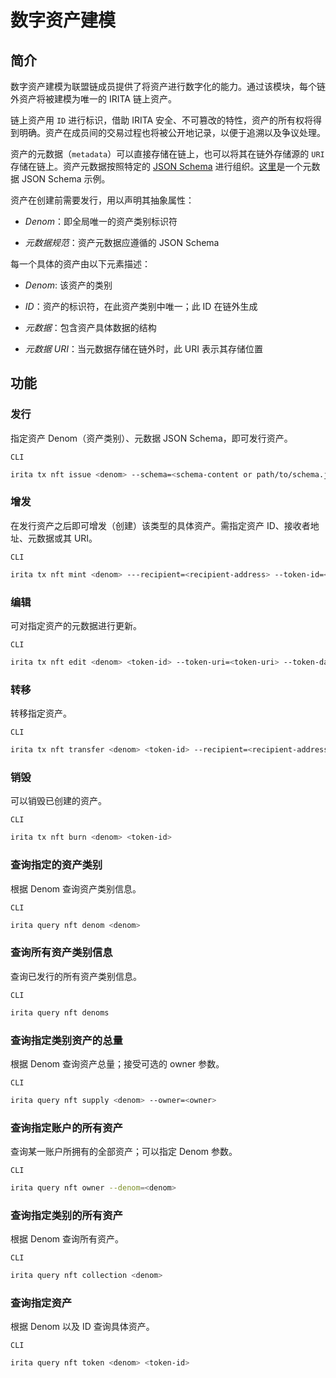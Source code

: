 <!--
order: 2
-->

# 数字资产建模

## 简介

数字资产建模为联盟链成员提供了将资产进行数字化的能力。通过该模块，每个链外资产将被建模为唯一的 IRITA 链上资产。

链上资产用 `ID` 进行标识，借助 IRITA 安全、不可篡改的特性，资产的所有权将得到明确。资产在成员间的交易过程也将被公开地记录，以便于追溯以及争议处理。

资产的元数据（`metadata`）可以直接存储在链上，也可以将其在链外存储源的 `URI` 存储在链上。资产元数据按照特定的 [JSON Schema](https://JSON-Schema.org/) 进行组织。[这里](./schemas/nft-metadata.md)是一个元数据 JSON Schema 示例。

资产在创建前需要发行，用以声明其抽象属性：

- _Denom_：即全局唯一的资产类别标识符

- _元数据规范_：资产元数据应遵循的 JSON Schema

每一个具体的资产由以下元素描述：

- _Denom_: 该资产的类别

- _ID_：资产的标识符，在此资产类别中唯一；此 ID 在链外生成

- _元数据_：包含资产具体数据的结构

- _元数据 URI_：当元数据存储在链外时，此 URI 表示其存储位置

## 功能

### 发行

指定资产 Denom（资产类别）、元数据 JSON Schema，即可发行资产。

`CLI`

```bash
irita tx nft issue <denom> --schema=<schema-content or path/to/schema.json>
```

### 增发

在发行资产之后即可增发（创建）该类型的具体资产。需指定资产 ID、接收者地址、元数据或其 URI。

`CLI`

```bash
irita tx nft mint <denom> ---recipient=<recipient-address> --token-id=<token-id> --token-uri=<token-uri> --token-data=<token-data>
```

### 编辑

可对指定资产的元数据进行更新。

`CLI`

```bash
irita tx nft edit <denom> <token-id> --token-uri=<token-uri> --token-data=<token-data>
```

### 转移

转移指定资产。

`CLI`

```bash
irita tx nft transfer <denom> <token-id> --recipient=<recipient-address>
```

### 销毁

可以销毁已创建的资产。

`CLI`

```bash
irita tx nft burn <denom> <token-id>
```

### 查询指定的资产类别

根据 Denom 查询资产类别信息。

`CLI`

```bash
irita query nft denom <denom>
```

### 查询所有资产类别信息

查询已发行的所有资产类别信息。

`CLI`

```bash
irita query nft denoms
```

### 查询指定类别资产的总量

根据 Denom 查询资产总量；接受可选的 owner 参数。

`CLI`

```bash
irita query nft supply <denom> --owner=<owner>
```

### 查询指定账户的所有资产

查询某一账户所拥有的全部资产；可以指定 Denom 参数。

`CLI`

```bash
irita query nft owner --denom=<denom>
```

### 查询指定类别的所有资产

根据 Denom 查询所有资产。

`CLI`

```bash
irita query nft collection <denom>
```

### 查询指定资产

根据 Denom 以及 ID 查询具体资产。

`CLI`

```bash
irita query nft token <denom> <token-id>
```
